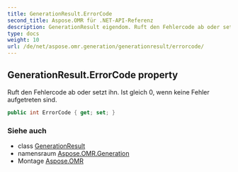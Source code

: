 ```yaml
---
title: GenerationResult.ErrorCode
second_title: Aspose.OMR für .NET-API-Referenz
description: GenerationResult eigendom. Ruft den Fehlercode ab oder setzt ihn. Ist gleich 0 wenn keine Fehler aufgetreten sind.
type: docs
weight: 10
url: /de/net/aspose.omr.generation/generationresult/errorcode/
---
```

## GenerationResult.ErrorCode property

Ruft den Fehlercode ab oder setzt ihn. Ist gleich 0, wenn keine Fehler aufgetreten sind.

```csharp
public int ErrorCode { get; set; }
```

### Siehe auch

* class [GenerationResult](../)
* namensraum [Aspose.OMR.Generation](../../generationresult/)
* Montage [Aspose.OMR](../../../)


